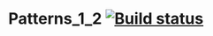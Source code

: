 # Patterns_1_2 [![Build status](https://ci.appveyor.com/api/projects/status/onmsnxe72hk2o8c5?svg=true)](https://ci.appveyor.com/project/GafarovEvgenii/patterns-1-2)
